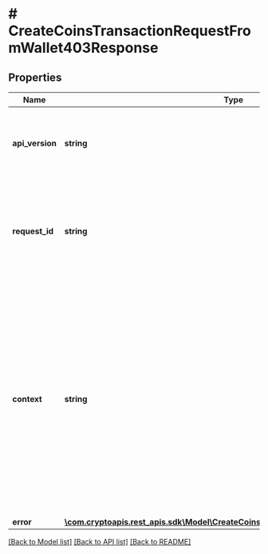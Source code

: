 # # CreateCoinsTransactionRequestFromWallet403Response

## Properties

Name | Type | Description | Notes
------------ | ------------- | ------------- | -------------
**api_version** | **string** | Specifies the version of the API that incorporates this endpoint. |
**request_id** | **string** | Defines the ID of the request. The &#x60;requestId&#x60; is generated by Crypto APIs and it&#39;s unique for every request. |
**context** | **string** | In batch situations the user can use the context to correlate responses with requests. This property is present regardless of whether the response was successful or returned as an error. &#x60;context&#x60; is specified by the user. | [optional]
**error** | [**\com.cryptoapis.rest_apis.sdk\Model\CreateCoinsTransactionRequestFromWalletE403**](CreateCoinsTransactionRequestFromWalletE403.md) |  |

[[Back to Model list]](../../README.md#models) [[Back to API list]](../../README.md#endpoints) [[Back to README]](../../README.md)
